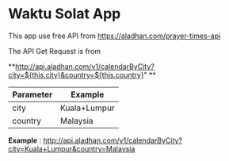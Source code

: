 # Waktu Solat App

This app use free API from https://aladhan.com/prayer-times-api



The API Get Request is from 

**http://api.aladhan.com/v1/calendarByCity?city=${this.city}&country=${this.country}" **



| Parameter | Example      |
| --------- | ------------ |
| city      | Kuala+Lumpur |
| country   | Malaysia     |

**Example** : http://api.aladhan.com/v1/calendarByCity?city=Kuala+Lumpur&country=Malaysia






